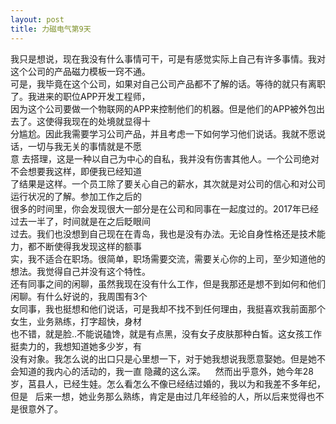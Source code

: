 ```yaml
---
layout: post
title: 力磁电气第9天
---
```


我只是想说，现在我没有什么事情可干，可是有感觉实际上自己有许多事情。我对这个公司的产品磁力模板一窍不通。  
可是，我毕竟在这个公司，如果对自己公司产品都不了解的话。等待的就只有离职了。我进来的职位APP开发工程师，    
因为这个公司要做一个物联网的APP来控制他们的机器。但是他们的APP被外包出去了。这使得我现在的处境就显得十    
分尴尬。因此我需要学习公司产品，并且考虑一下如何学习他们说话。我就不愿说话，一切与我无关的事情就是不愿  
意  去搭理，这是一种以自己为中心的自私，我并没有伤害其他人。一个公司绝对不会想要我这样，即便我已经知道  
了结果是这样。一个员工除了要关心自己的薪水，其次就是对公司的信心和对公司运行状况的了解。参加工作之后的  
很多的时间里，你会发现很大一部分是在公司和同事在一起度过的。2017年已经过去一半了，时间就是在之后眨眼间  
过去。我们也没想到自己现在在青岛，我也是没有办法。无论自身性格还是技术能力，都不断使得我发现这样的额事  
实，我不适合在职场。很简单，职场需要交流，需要关心你的上司，至少知道他的想法。我觉得自己并没有这个特性。  
还有同事之间的闲聊，虽然我现在没有什么工作，但是我那还是想不到如何和他们闲聊。有什么好说的，我周围有3个  
女同事，我也挺想和他们说话，可是我却不找不到任何理由，我挺喜欢我前面那个女生，业务熟练，打字超快，身材   
也不错，就是脸..不能说磕馋，就是有点黑，没有女子皮肤那种白皙。这女孩工作挺卖力的，我想知道她多少岁，有  
没有对象。我怎么说的出口只是心里想一下，对于她我想说我愿意娶她。但是她不会知道的我内心的活动的，我一直
隐藏的这么深。
    然而出乎意外，她今年28岁，莒县人，已经生娃。怎么看怎么不像已经结过婚的，我以为和我差不多年纪，但是  
后来一想，她业务那么熟练，肯定是由过几年经验的人，所以后来觉得也不是很意外了。
